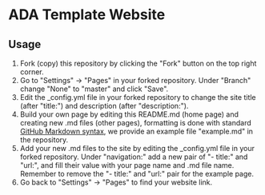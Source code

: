 # ADA Template Website
## Usage
1. Fork (copy) this repository by clicking the "Fork" button on the top right corner.
2. Go to "Settings" -> "Pages" in your forked repository. Under "Branch" change "None" to "master" and click "Save".
3. Edit the _config.yml file in your forked repository to change the site title (after "title:") and description (after "description:").
4. Build your own page by editing this README.md (home page) and creating new .md files (other pages), formatting is done with standard [GitHub Markdown syntax](https://docs.github.com/en/get-started/writing-on-github/getting-started-with-writing-and-formatting-on-github/basic-writing-and-formatting-syntax), we provide an example file "example.md" in the repository.
5. Add your new .md files to the site by editing the _config.yml file in your forked repository. Under "navigation:" add a new pair of "- title:" and "url:", and fill their value with your page name and .md file name. Remember to remove the "- title:" and "url:" pair for the example page.
6. Go back to "Settings" -> "Pages" to find your website link.
